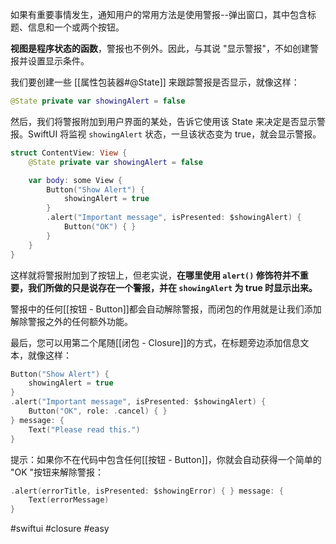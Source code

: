 如果有重要事情发生，通知用户的常用方法是使用警报--弹出窗口，其中包含标题、信息和一个或两个按钮。

**视图是程序状态的函数**，警报也不例外。因此，与其说 "显示警报"，不如创建警报并设置显示条件。

我们要创建一些 [[属性包装器#@State]] 来跟踪警报是否显示，就像这样：

```swift
@State private var showingAlert = false
```

然后，我们将警报附加到用户界面的某处，告诉它使用该 State 来决定是否显示警报。SwiftUI 将监视 `showingAlert` 状态，一旦该状态变为 true，就会显示警报。

```swift
struct ContentView: View {
    @State private var showingAlert = false

    var body: some View {
        Button("Show Alert") {
            showingAlert = true
        }
        .alert("Important message", isPresented: $showingAlert) {
            Button("OK") { }
        }
    }
}
```

这样就将警报附加到了按钮上，但老实说，**在哪里使用 `alert()` 修饰符并不重要，我们所做的只是说存在一个警报，并在 `showingAlert` 为 true 时显示出来。**

警报中的任何[[按钮 - Button]]都会自动解除警报，而闭包的作用就是让我们添加解除警报之外的任何额外功能。

最后，您可以用第二个尾随[[闭包 - Closure]]的方式，在标题旁边添加信息文本，就像这样：

```swift
Button("Show Alert") {
    showingAlert = true
}
.alert("Important message", isPresented: $showingAlert) {
    Button("OK", role: .cancel) { }
} message: {
    Text("Please read this.")
}
```

提示：如果你不在代码中包含任何[[按钮 - Button]]，你就会自动获得一个简单的 "OK "按钮来解除警报：

```swift
.alert(errorTitle, isPresented: $showingError) { } message: {
    Text(errorMessage)
}
```

#swiftui #closure #easy 